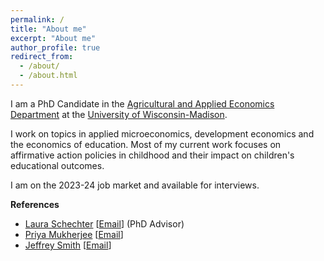 ```yaml
---
permalink: /
title: "About me"
excerpt: "About me"
author_profile: true
redirect_from: 
  - /about/
  - /about.html
---
```


I am a PhD Candidate in the [Agricultural and Applied Economics Department](https://aae.wisc.edu) at the [University of Wisconsin-Madison](https://www.wisc.edu). 

I work on topics in applied microeconomics, development economics and the economics of education. Most of my current work focuses on affirmative action policies in childhood and their impact on children's educational outcomes.

<!--I am a development economist with a focus on the economics of education. Most of my current work is on affirmative action policies in early childhood. For more on my work please see my [research](/_pages/research.md).-->

I am on the 2023-24 job market and available for interviews. 

**References**
  - [Laura Schechter](https://aae.wisc.edu/faculty/lschechter/) [[Email](mailto:lschechter@wisc.edu)] (PhD Advisor)
  - [Priya Mukherjee](https://aae.wisc.edu/faculty/pmukherjee7/) [[Email](mailto:priya.mukherjee@wisc.edu)]
  - [Jeffrey Smith](https://econ.wisc.edu/staff/smith-jeffrey/) [[Email](mailto:econjeff@ssc.wisc.edu)]

